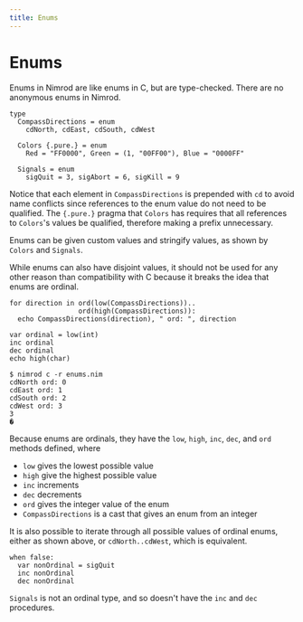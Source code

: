```yaml
---
title: Enums
---
```

# Enums
Enums in Nimrod are like enums in C, but are type-checked. There are no anonymous enums in Nimrod.

``` nimrod
type
  CompassDirections = enum
    cdNorth, cdEast, cdSouth, cdWest

  Colors {.pure.} = enum
    Red = "FF0000", Green = (1, "00FF00"), Blue = "0000FF"

  Signals = enum
    sigQuit = 3, sigAbort = 6, sigKill = 9
```
Notice that each element in `CompassDirections` is prepended with `cd` to avoid name conflicts since references to the enum value do not need to be qualified. The `{.pure.}` pragma that `Colors` has requires that all references to `Colors`'s values be qualified, therefore making a prefix unnecessary.

Enums can be given custom values and stringify values, as shown by `Colors` and `Signals`.

While enums can also have disjoint values, it should not be used for any other reason than compatibility with C because it breaks the idea that enums are ordinal.

``` nimrod
for direction in ord(low(CompassDirections))..
                 ord(high(CompassDirections)):
  echo CompassDirections(direction), " ord: ", direction

var ordinal = low(int)
inc ordinal
dec ordinal
echo high(char)
```
```console
$ nimrod c -r enums.nim
cdNorth ord: 0
cdEast ord: 1
cdSouth ord: 2
cdWest ord: 3
3
�
```

Because enums are ordinals, they have the `low`, `high`, `inc`, `dec`, and `ord` methods defined, where

 - `low` gives the lowest possible value
 - `high` give the highest possible value
 - `inc` increments
 - `dec` decrements
 - `ord` gives the integer value of the enum
 - `CompassDirections` is a cast that gives an enum from an integer

It is also possible to iterate through all possible values of ordinal enums, either as shown above, or `cdNorth..cdWest`, which is equivalent.


``` nimrod
when false:
  var nonOrdinal = sigQuit
  inc nonOrdinal
  dec nonOrdinal
```

`Signals` is not an ordinal type, and so doesn't have the `inc` and `dec` procedures.